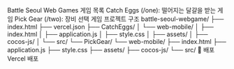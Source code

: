 Battle Seoul Web Games
게임 목록
Catch Eggs (/one): 떨어지는 달걀을 받는 게임
Pick Gear (/two): 장비 선택 게임
프로젝트 구조
battle-seoul-webgame/
├── index.html
├── vercel.json
├── CatchEggs/
│   └── web-mobile/
│       ├── index.html
│       ├── application.js
│       ├── style.css
│       ├── assets/
│       ├── cocos-js/
│       └── src/
└── PickGear/
    └── web-mobile/
        ├── index.html
        ├── application.js
        ├── style.css
        ├── assets/
        ├── cocos-js/
        └── src/
🚀 배포
Vercel 배포
